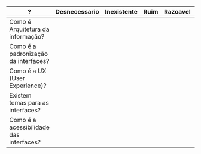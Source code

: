 | ?  | Desnecessario |  Inexistente | Ruim  | Razoavel | Bom |
|----|:-------------:|-------------:| ------|----------|-----|
| Como é Arquitetura da informação? |  
| Como é a padronização da interfaces? |
| Como é a UX (User Experience)? |
| Existem temas para as interfaces? |
| Como é a acessibilidade das interfaces? |
